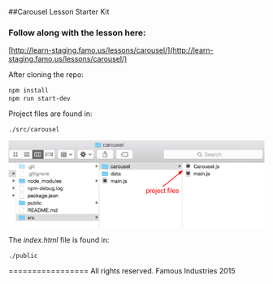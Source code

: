##Carousel Lesson Starter Kit

### Follow along with the lesson here:
[http://learn-staging.famo.us/lessons/carousel/](http://learn-staging.famo.us/lessons/carousel/)

After cloning the repo:

    npm install
    npm run start-dev




Project files are found in:

    ./src/carousel

![screenshot](./Screenshot.png)

The _index.html_ file is found in:

    ./public
  


=================
All rights reserved. Famous Industries 2015
